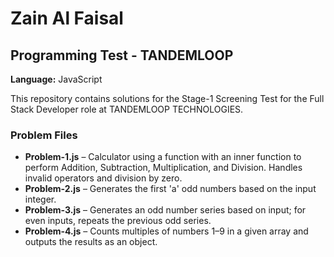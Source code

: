 # Zain Al Faisal

## Programming Test - TANDEMLOOP

**Language:** JavaScript

This repository contains solutions for the Stage-1 Screening Test for the Full Stack Developer role at TANDEMLOOP TECHNOLOGIES.

### Problem Files

- **Problem-1.js** – Calculator using a function with an inner function to perform Addition, Subtraction, Multiplication, and                         Division. Handles invalid operators and division by zero.
- **Problem-2.js** – Generates the first 'a' odd numbers based on the input integer.
- **Problem-3.js** – Generates an odd number series based on input; for even inputs, repeats the previous odd series.
- **Problem-4.js** – Counts multiples of numbers 1–9 in a given array and outputs the results as an object.
